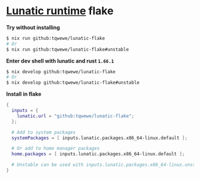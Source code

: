 # [Lunatic runtime] flake

**Try without installing**

```bash
$ nix run github:tqwewe/lunatic-flake
# Or
$ nix run github:tqwewe/lunatic-flake#unstable
```

**Enter dev shell with lunatic and rust `1.66.1`**

```bash
$ nix develop github:tqwewe/lunatic-flake
# Or
$ nix develop github:tqwewe/lunatic-flake#unstable
```

**Install in flake**

```nix
{
  inputs = {
    lunatic.url = "github:tqwewe/lunatic-flake";
  };

  # Add to system packages
  systemPackages = [ inputs.lunatic.packages.x86_64-linux.default ];

  # Or add to home manager packages
  home.packages = [ inputs.lunatic.packages.x86_64-linux.default ];

  # Unstable can be used with inputs.lunatic.packages.x86_64-linux.unstable
}
```

[lunatic runtime]: https://github.com/lunatic-solutions/lunatic
